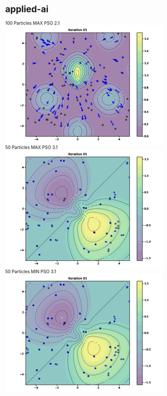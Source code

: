 # applied-ai
100 Particles MAX PSO 2.1
![PSO G](https://github.com/AntonMaxen/applied-ai/blob/master/assignment_1/g_max_pso_100.gif)
50 Particles MAX PSO 3.1
![PSO MAX VG](https://github.com/AntonMaxen/applied-ai/blob/master/assignment_1/vg_max_pso_50.gif)
50 Particles MIN PSO 3.1
![PSO MIN VG](https://github.com/AntonMaxen/applied-ai/blob/master/assignment_1/vg_min_pso_50.gif)
